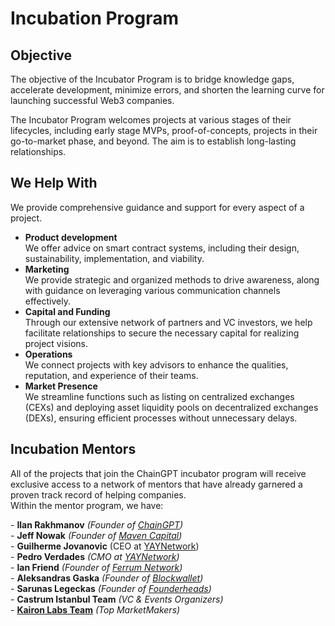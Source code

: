 # Incubation Program

## Objective

The objective of the Incubator Program is to bridge knowledge gaps, accelerate development, minimize errors, and shorten the learning curve for launching successful Web3 companies.

The Incubator Program welcomes projects at various stages of their lifecycles, including early stage MVPs, proof-of-concepts, projects in their go-to-market phase, and beyond. The aim is to establish long-lasting relationships.

## We Help With

We provide comprehensive guidance and support for every aspect of a project.

* **Product development**\
  We offer advice on smart contract systems, including their design, sustainability, implementation, and viability.
* **Marketing**\
  We provide strategic and organized methods to drive awareness, along with guidance on leveraging various communication channels effectively.
* **Capital and Funding**\
  Through our extensive network of partners and VC investors, we help facilitate relationships to secure the necessary capital for realizing project visions.
* **Operations**\
  We connect projects with key advisors to enhance the qualities, reputation, and experience of their teams.
* **Market Presence**\
  We streamline functions such as listing on centralized exchanges (CEXs) and deploying asset liquidity pools on decentralized exchanges (DEXs), ensuring efficient processes without unnecessary delays.

## Incubation Mentors

All of the projects that join the ChainGPT incubator program will receive exclusive access to a network of mentors that have already garnered a proven track record of helping companies.\
Within the mentor program, we have:

\- **Ilan Rakhmanov** _(Founder of_ [_ChainGPT_](https://www.chaingpt.org/)_)_\
\- **Jeff Nowak** _(Founder of_ [_Maven Capital_](https://mavencapital.io/)_)_\
\- **Guilherme Jovanovic** (CEO at [YAYNetwork](https://yay.network/))\
\- **Pedro Verdades** _(CMO at_ [_YAYNetwork_](https://yay.network/)_)_\
\- **Ian Friend** _(Founder of_ [_Ferrum Network_](https://ferrum.network/)_)_\
\- **Aleksandras Gaska** _(Founder of_ [_Blockwallet_](https://blockwallet.io/)_)_\
\- **Sarunas Legeckas** _(Founder of_ [_Founderheads_](https://founderheads.com/)_)_\
\- **Castrum Istanbul Team** _(VC & Events Organizers)_\
\- [**Kairon Labs Team**](https://kaironlabs.com/) _(Top MarketMakers)_

